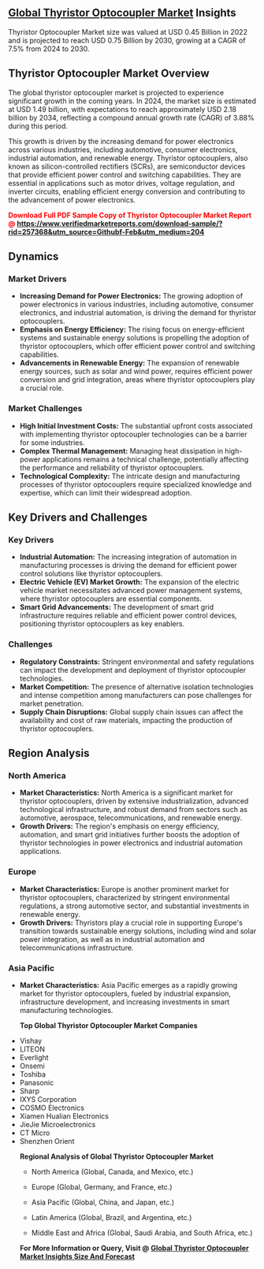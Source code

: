 <h2><a href="https://www.verifiedmarketreports.com/download-sample/?rid=257368&amp;utm_source=Githubf&amp;utm_medium=204" target="_blank">Global Thyristor Optocoupler Market</a> Insights</h2><p>Thyristor Optocoupler Market size was valued at USD 0.45 Billion in 2022 and is projected to reach USD 0.75 Billion by 2030, growing at a CAGR of 7.5% from 2024 to 2030.</p><p> <h2>Thyristor Optocoupler Market Overview</h2> <p>The global thyristor optocoupler market is projected to experience significant growth in the coming years. In 2024, the market size is estimated at USD 1.49 billion, with expectations to reach approximately USD 2.18 billion by 2034, reflecting a compound annual growth rate (CAGR) of 3.88% during this period. </p> <p>This growth is driven by the increasing demand for power electronics across various industries, including automotive, consumer electronics, industrial automation, and renewable energy. Thyristor optocouplers, also known as silicon-controlled rectifiers (SCRs), are semiconductor devices that provide efficient power control and switching capabilities. They are essential in applications such as motor drives, voltage regulation, and inverter circuits, enabling efficient energy conversion and contributing to the advancement of power electronics. </p> <p><strong><p><span class=""><span style="color: #ff0000;"><strong>Download Full PDF Sample Copy of Thyristor Optocoupler Market Report</strong> @ </span><a href="https://www.verifiedmarketreports.com/download-sample/?rid=257368&amp;utm_source=Githubf-Feb&amp;utm_medium=204" target="_blank">https://www.verifiedmarketreports.com/download-sample/?rid=257368&amp;utm_source=Githubf-Feb&amp;utm_medium=204</a></span></p></strong></p> <h2>Dynamics</h2> <h3>Market Drivers</h3> <ul> <li><strong>Increasing Demand for Power Electronics:</strong> The growing adoption of power electronics in various industries, including automotive, consumer electronics, and industrial automation, is driving the demand for thyristor optocouplers. </li> <li><strong>Emphasis on Energy Efficiency:</strong> The rising focus on energy-efficient systems and sustainable energy solutions is propelling the adoption of thyristor optocouplers, which offer efficient power control and switching capabilities. </li> <li><strong>Advancements in Renewable Energy:</strong> The expansion of renewable energy sources, such as solar and wind power, requires efficient power conversion and grid integration, areas where thyristor optocouplers play a crucial role. </li> </ul> <h3>Market Challenges</h3> <ul> <li><strong>High Initial Investment Costs:</strong> The substantial upfront costs associated with implementing thyristor optocoupler technologies can be a barrier for some industries. </li> <li><strong>Complex Thermal Management:</strong> Managing heat dissipation in high-power applications remains a technical challenge, potentially affecting the performance and reliability of thyristor optocouplers. </li> <li><strong>Technological Complexity:</strong> The intricate design and manufacturing processes of thyristor optocouplers require specialized knowledge and expertise, which can limit their widespread adoption. </li> </ul> <h2>Key Drivers and Challenges</h2> <h3>Key Drivers</h3> <ul> <li><strong>Industrial Automation:</strong> The increasing integration of automation in manufacturing processes is driving the demand for efficient power control solutions like thyristor optocouplers. </li> <li><strong>Electric Vehicle (EV) Market Growth:</strong> The expansion of the electric vehicle market necessitates advanced power management systems, where thyristor optocouplers are essential components. </li> <li><strong>Smart Grid Advancements:</strong> The development of smart grid infrastructure requires reliable and efficient power control devices, positioning thyristor optocouplers as key enablers. </li> </ul> <h3>Challenges</h3> <ul> <li><strong>Regulatory Constraints:</strong> Stringent environmental and safety regulations can impact the development and deployment of thyristor optocoupler technologies. </li> <li><strong>Market Competition:</strong> The presence of alternative isolation technologies and intense competition among manufacturers can pose challenges for market penetration. </li> <li><strong>Supply Chain Disruptions:</strong> Global supply chain issues can affect the availability and cost of raw materials, impacting the production of thyristor optocouplers. </li> </ul> <h2>Region Analysis</h2> <h3>North America</h3> <ul> <li><strong>Market Characteristics:</strong> North America is a significant market for thyristor optocouplers, driven by extensive industrialization, advanced technological infrastructure, and robust demand from sectors such as automotive, aerospace, telecommunications, and renewable energy. </li> <li><strong>Growth Drivers:</strong> The region's emphasis on energy efficiency, automation, and smart grid initiatives further boosts the adoption of thyristor technologies in power electronics and industrial automation applications. </li> </ul> <h3>Europe</h3> <ul> <li><strong>Market Characteristics:</strong> Europe is another prominent market for thyristor optocouplers, characterized by stringent environmental regulations, a strong automotive sector, and substantial investments in renewable energy. </li> <li><strong>Growth Drivers:</strong> Thyristors play a crucial role in supporting Europe's transition towards sustainable energy solutions, including wind and solar power integration, as well as in industrial automation and telecommunications infrastructure. </li> </ul> <h3>Asia Pacific</h3> <ul> <li><strong>Market Characteristics:</strong> Asia Pacific emerges as a rapidly growing market for thyristor optocouplers, fueled by industrial expansion, infrastructure development, and increasing investments in smart manufacturing technologies. </li> </p><p><strong>Top Global Thyristor Optocoupler Market Companies</strong></p><div data-test-id=""><p><li>Vishay</li><li> LITEON</li><li> Everlight</li><li> Onsemi</li><li> Toshiba</li><li> Panasonic</li><li> Sharp</li><li> IXYS Corporation</li><li> COSMO Electronics</li><li> Xiamen Hualian Electronics</li><li> JieJie Microelectronics</li><li> CT Micro</li><li> Shenzhen Orient</li></p><div><strong>Regional Analysis of&nbsp;Global Thyristor Optocoupler Market</strong></div><ul><li dir="ltr"><p dir="ltr">North America&nbsp;(Global, Canada, and Mexico, etc.)</p></li><li dir="ltr"><p dir="ltr">Europe (Global, Germany, and France, etc.)</p></li><li dir="ltr"><p dir="ltr">Asia Pacific&nbsp;(Global, China, and Japan, etc.)</p></li><li dir="ltr"><p dir="ltr">Latin America&nbsp;(Global, Brazil, and Argentina, etc.)</p></li><li dir="ltr">Middle East and Africa&nbsp;(Global, Saudi Arabia, and South Africa, etc.)</li></ul><p><strong>For More Information or Query, Visit @&nbsp;</strong><strong><a href="https://www.verifiedmarketreports.com/product/thyristor-optocoupler-market/?utm_source=Githubf&amp;utm_medium=204" target="_blank">Global Thyristor Optocoupler Market Insights Size And Forecast</a></strong></p></div>

